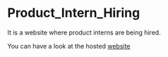 # Product_Intern_Hiring

It is a website where product interns are being hired.

You can have a look at the hosted [website](https://prod-intern-hiring.herokuapp.com/)
